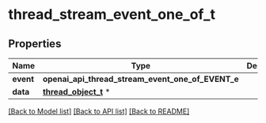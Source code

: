 # thread_stream_event_one_of_t

## Properties
Name | Type | Description | Notes
------------ | ------------- | ------------- | -------------
**event** | **openai_api_thread_stream_event_one_of_EVENT_e** |  | 
**data** | [**thread_object_t**](thread_object.md) \* |  | 

[[Back to Model list]](../README.md#documentation-for-models) [[Back to API list]](../README.md#documentation-for-api-endpoints) [[Back to README]](../README.md)


